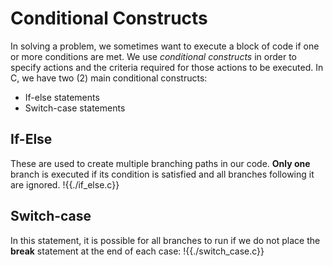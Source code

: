 # Conditional Constructs
In solving a problem, we sometimes want to execute a block of code if one or more conditions are met. 
We use *conditional constructs* in order to specify actions and the criteria required for those actions to be executed.
In C, we have two (2) main conditional constructs:
- If-else statements
- Switch-case statements

## If-Else
These are used to create multiple branching paths in our code. **Only one** branch
is executed if its condition is satisfied and all branches following it are ignored.
!{{./if_else.c}}

## Switch-case
In this statement, it is possible for all branches to run if we do not place the **break** statement
at the end of each case:
!{{./switch_case.c}}
